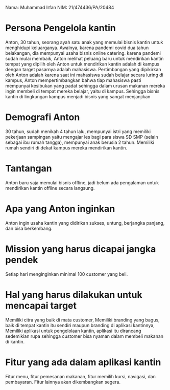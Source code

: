 Nama: Muhammad Irfan
NIM: 21/474436/PA/20484

# Persona Pengelola kantin
Anton, 30 tahun, seorang ayah satu anak yang memulai bisnis kantin untuk menghidupi keluarganya.
Awalnya, karena pandemi covid dua tahun belakangan, dia mempunyai usaha bisnis online catering.
karena pandemi sudah mulai membaik, Anton melihat peluang baru untuk mendirikan kantin
tempat yang dipilih oleh Anton untuk mendirikan kantin adalah di kampus dengan target pasarnya adalah mahasiswa.
Pertimbangan yang dipikirkan oleh Anton adalah karena saat ini mahasiswa sudah belajar secara luring di kampus,
Anton mempertimbangkan bahwa tiap mahasiswa pasti mempunyai kesibukan yang padat sehingga dalam urusan makanan
mereka ingin membeli di tempat mereka belajar, yaitu di kampus. Sehingga bisnis kantin di lingkungan kampus menjadi
bisnis yang sangat menjanjikan

# Demografi Anton
30 tahun, sudah menikah 4 tahun lalu, mempunyai istri yang memiliki pekerjaan sampingan
yaitu mengajar les bagi para siswa SD SMP (selain sebagai ibu rumah tangga), mempunyai anak berusia 2 tahun.
Memiliki rumah sendiri di dekat kampus mereka mendirikan kantin.

# Tantangan
Anton baru saja memulai bisnis offline, jadi belum ada pengalaman untuk mendirikan kantin offline secara langsung.

# Apa yang Anton inginkan 
Anton ingin usaha kantin yang didirikan sukses, untung, berjangka panjang, dan bisa berkembang.

# Mission yang harus dicapai jangka pendek 
Setiap hari menginginkan minimal 100 customer yang beli.

# Hal yang harus dilakukan untuk mencapai target 
Memiliki citra yang baik di mata customer,
Memiliki branding yang bagus, baik di tempat kantin itu sendiri maupun branding di aplikasi kantinnya,
Memiliki aplikasi untuk pengelolaan kantin, aplikasi itu dirancang sedemikian rupa sehingga customer bisa nyaman dalam membeli makanan di kantin.

# Fitur yang ada dalam aplikasi kantin 
Fitur menu, fitur pemesanan makanan, fitur memilih kursi, navigasi, dan pembayaran. Fitur lainnya akan dikembangkan segera.

